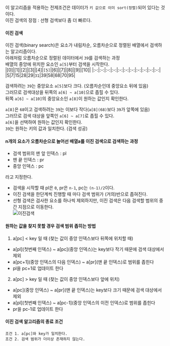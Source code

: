 이 알고리즘을 적용하는 전제조건은 데이터가 `키 값으로 이미 sort(정렬)`되어 있다는 것이다.   
이진 검색의 장점 : 선형 검색보다 좀 더 빠르다.
   
#### 이진 검색
이진 검색(binary search)은 요소가 내림차순, 오름차순으로 정렬된 배열에서 검색하는 알고리즘이다.   
아래처럼 오름차순으로 정렬된 데이터에서 `39`를 검색하는 과정   
배열의 중앙에 위치한 요소인 `a[5]`부터 검색을 시작한다.   
|[0]|[1]|[2]|[3]|[4]|`[5]`|[6]|[7]|[8]|[9]|[10]|
|:-:|:-:|:-:|:-:|:-:|:-:|:-:|:-:|:-:|:-:|:-:|
|5|7|15|28|29|`31`|39|58|68|70|95|
   
검색하려는 `39`는 중앙요소 `a[5]`보다 크다. (오름차순인데 중앙요소 뒤에 있음)   
그러므로 검색대상을 뒤쪽의 `a[6] ~ a[10]`으로 좁힐 수 있다.   
뒤쪽 `a[6] ~ a[10]`의 중앙요소인 `a[8]`이 원하는 값인지 확인한다.
   
`a[8]`은 `68`이고 검색하려는 `39`는 이보다 작다(`a[8](68)`보다 `39`가 앞쪽에 있음)   
그러므로 검색 대상을 앞쪽인 `a[6] ~ a[7]`로 좁힐 수 있다.   
`a[6]`을 선택하여 원하는 값인지 확인한다.   
`39`는 원하는 키의 값과 일치한다. (검색 성공)  
      
#### n개의 요소가 오름차순으로 늘어선 배열a를 이진 검색으로 검색하는 과정
 - 검색 범위의 맨 앞 인덱스 : pl   
 - 맨 끝 인덱스 : pr
 - 중앙 인덱스 : pc
   
라고 지정한다.   
 - 검색을 시작할 때 pl은 `0`, pr은 `n-1`, pc는 `(n-1)/2`이다.   
 - 이진 검색을 한단계씩 진행할 때 마다 검색 범위가 (거의)반으로 좁혀진다.
 - 선형 검색은 검사한 요소를 하나씩 제외하지만, 이진 검색은 다음 검색할 범위의 중간 지점으로 이동한다.   
![이진검색](https://user-images.githubusercontent.com/63778557/146288047-791242c2-de3d-428d-9ee2-37bbba227321.png)
   
   
#### 원하는 값을 찾지 못할 경우 검색 범위 좁히는 방법
 1) a[pc] < key 일 때 (찾는 값이 중앙 인덱스보다 뒤쪽에 위치할 때)
   - a[pl](첫번째 인덱스) ~ a[pc](중앙 인덱스)는 key보다 작기 때문에 검색 대상에서 제외
   - a[pc+1](중앙 인덱스의 다음 인덱스) ~ a[pr](맨 끝 인덱스)로 범위를 좁힌다
   - pl을 pc+1로 업데이트 한다 
     
 2) a[pc] > key 일 때 (찾는 값이 중앙 인덱스보다 앞에 위치)
   - a[pc](중앙 인덱스) ~ a[pr](맨 끝 인덱스)는 key보다 크기 때문에 검색 대상에서 제외
   - a[pl](첫번째 인덱스) ~ a[pc-1](중앙 인덱스의 이전 인덱스)로 범위를 좁힌다
   - pr을 pc-1로 업데이트 한다
    
   
   
 #### 이진 검색 알고리즘의 종료 조건
 ```
 조건 1. a[pc]와 key가 일치한다.
 조건 2. 검색 범위가 더이상 존재하지 않는다.
 ```

